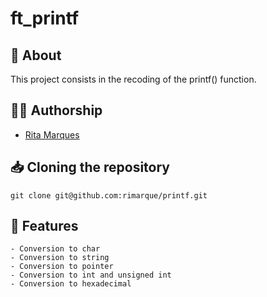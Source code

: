 # **ft_printf**

## :speech_balloon: **About**
This project consists in the recoding of the printf() function.

## 🙋‍♀️ **Authorship**
- [Rita Marques](https://github.com/rimarque)

## :inbox_tray: **Cloning the repository**

```shell
git clone git@github.com:rimarque/printf.git 
```

## 💎 **Features**
```
- Conversion to char
- Conversion to string
- Conversion to pointer
- Conversion to int and unsigned int
- Conversion to hexadecimal
```
